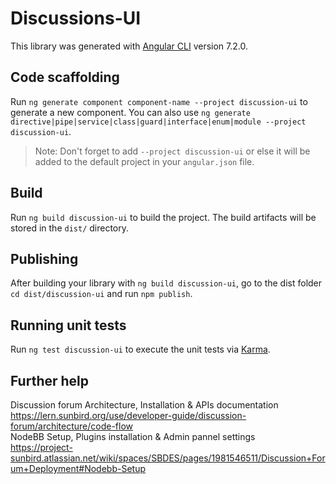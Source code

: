 # Discussions-UI

This library was generated with [Angular CLI](https://github.com/angular/angular-cli) version 7.2.0.

## Code scaffolding

Run `ng generate component component-name --project discussion-ui` to generate a new component. You can also use `ng generate directive|pipe|service|class|guard|interface|enum|module --project discussion-ui`.
> Note: Don't forget to add `--project discussion-ui` or else it will be added to the default project in your `angular.json` file. 

## Build

Run `ng build discussion-ui` to build the project. The build artifacts will be stored in the `dist/` directory.

## Publishing

After building your library with `ng build discussion-ui`, go to the dist folder `cd dist/discussion-ui` and run `npm publish`.

## Running unit tests

Run `ng test discussion-ui` to execute the unit tests via [Karma](https://karma-runner.github.io).

## Further help

Discussion forum Architecture, Installation & APIs documentation \
https://lern.sunbird.org/use/developer-guide/discussion-forum/architecture/code-flow
\
NodeBB Setup, Plugins installation & Admin pannel settings \
https://project-sunbird.atlassian.net/wiki/spaces/SBDES/pages/1981546511/Discussion+Forum+Deployment#Nodebb-Setup

